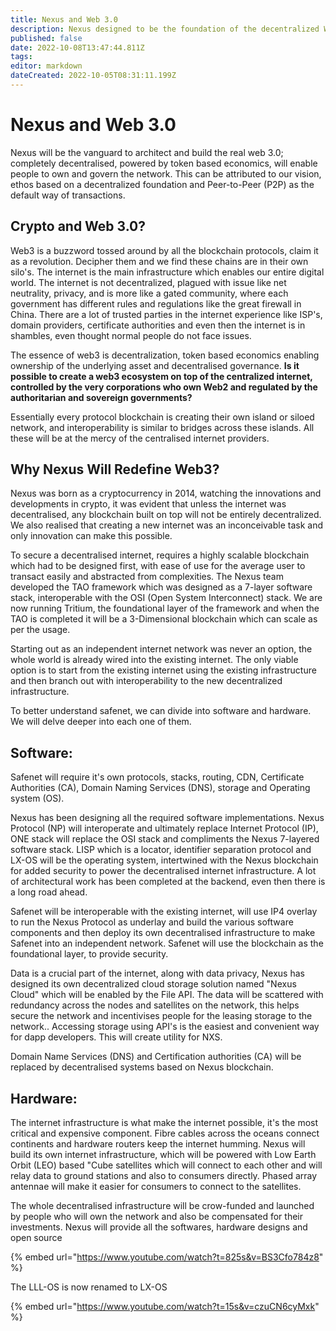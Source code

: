 ```yaml
---
title: Nexus and Web 3.0
description: Nexus designed to be the foundation of the decentralized Web 3.0
published: false
date: 2022-10-08T13:47:44.811Z
tags: 
editor: markdown
dateCreated: 2022-10-05T08:31:11.199Z
---
```


# Nexus and Web 3.0

Nexus will be the vanguard to architect and build the real web 3.0; completely decentralised, powered by token based economics, will enable people to own and govern the network. This can be attributed to our vision, ethos based on a decentralized foundation and Peer-to-Peer (P2P) as the default way of transactions.

## Crypto and Web 3.0?

Web3 is a buzzword tossed around by all the blockchain protocols, claim it as a revolution. Decipher them and we find these chains are in their own silo's. The internet is the main infrastructure which enables our entire digital world. The internet is not decentralized, plagued with issue like net neutrality, privacy,  and is more like a gated community, where each government has different rules and regulations like the great firewall in China. There are a lot of trusted parties in the internet experience like ISP's, domain providers, certificate authorities and even then the internet is in shambles, even thought normal people do not face issues.

The essence of web3 is decentralization, token based economics enabling ownership of the underlying asset and decentralised governance. **Is it possible to create a web3 ecosystem on top of the centralized internet, controlled by the very corporations who own Web2 and regulated by the authoritarian and sovereign governments?**

Essentially every protocol blockchain is creating their own island or siloed network, and interoperability is similar to bridges across these islands. All these will be at the mercy of the centralised internet providers.



## Why Nexus Will Redefine Web3?

Nexus was born as a cryptocurrency in 2014, watching the innovations and developments in crypto,  it was evident that unless the internet was decentralised, any blockchain built on top will not be entirely decentralized. We also realised that creating a new internet was an inconceivable task and only innovation can make this possible.

To secure a decentralised internet, requires a highly scalable blockchain which had to be designed first, with ease of use for the average user to transact easily and abstracted from complexities. The Nexus team developed the TAO framework which was designed as a 7-layer software stack,  interoperable with the OSI (Open System Interconnect) stack. We are now running Tritium,  the foundational layer of the framework and when the TAO is completed it will be a 3-Dimensional blockchain which can scale as per the usage.

Starting out as an independent internet network was never an option, the whole world is already wired into the existing internet. The only viable option is to start from the existing internet using the existing infrastructure and then branch out with interoperability to the new decentralized infrastructure.&#x20;

To better understand safenet, we can divide into software and hardware. We will delve deeper into each one of them.&#x20;



## Software:

Safenet will require it's own protocols, stacks, routing, CDN, Certificate Authorities (CA), Domain Naming Services (DNS), storage and Operating system (OS).&#x20;

Nexus has been designing all the required software implementations. Nexus Protocol (NP) will interoperate and ultimately replace Internet Protocol (IP), ONE stack will replace the OSI stack and compliments the Nexus 7-layered software stack. LISP which is a locator, identifier separation protocol and LX-OS will be the operating system, intertwined with the Nexus blockchain for added security to power the decentralised internet infrastructure. A lot of architectural work has been completed at the backend, even then there is a long road ahead.

Safenet will be interoperable with the existing internet, will use IP4 overlay to run the Nexus Protocol as underlay and build the various software components and then deploy its own decentralised infrastructure to make Safenet into an independent network. Safenet will use the blockchain as the foundational layer, to provide security.&#x20;

Data is a crucial part of the internet, along with data privacy, Nexus has designed its own decentralized cloud storage solution named "Nexus Cloud" which will be enabled by the File API. The data will be scattered with redundancy across the nodes and satellites on the network, this helps secure the network and incentivises people for the leasing storage to the network.. Accessing storage using API's is the easiest and convenient way for dapp developers. This will create utility for NXS.

Domain Name Services (DNS)  and Certification authorities (CA) will be replaced by decentralised systems based on Nexus blockchain.



## Hardware:

The internet infrastructure is what make the internet possible, it's the most critical and expensive component. Fibre cables across the oceans connect continents and hardware routers keep the internet humming. Nexus will build its own internet infrastructure, which will be powered with Low Earth Orbit (LEO) based "Cube satellites which will connect to each other and will relay data to ground stations and also to consumers directly. Phased array antennae will make it easier for consumers to connect to the satellites.

The whole decentralised infrastructure will be crow-funded and launched by people who will own the network and also be compensated for their investments. Nexus will provide all the softwares, hardware designs and open source&#x20;







&#x20;

{% embed url="https://www.youtube.com/watch?t=825s&v=BS3Cfo784z8" %}

The LLL-OS is now renamed to LX-OS

{% embed url="https://www.youtube.com/watch?t=15s&v=czuCN6cyMxk" %}

